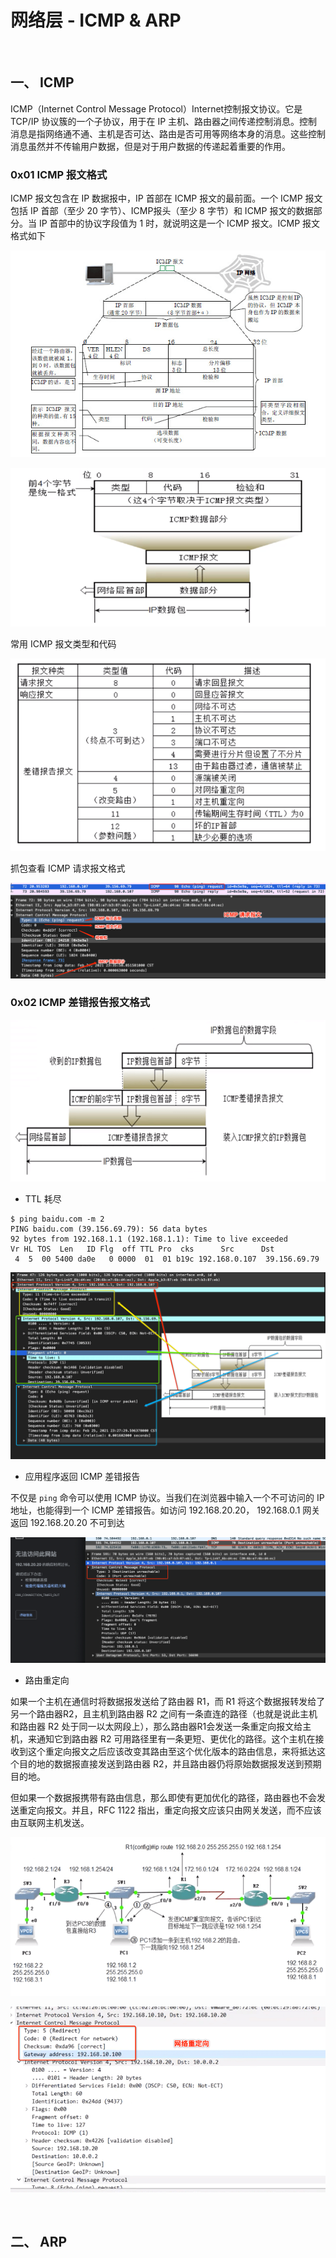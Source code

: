 
# 网络层 - ICMP & ARP

<br>

## 一、 ICMP

ICMP（Internet Control Message Protocol）Internet控制报文协议。它是 TCP/IP 协议簇的一个子协议，用于在 IP 主机、路由器之间传递控制消息。控制消息是指网络通不通、主机是否可达、路由是否可用等网络本身的消息。这些控制消息虽然并不传输用户数据，但是对于用户数据的传递起着重要的作用。

### 0x01 ICMP 报文格式

ICMP 报文包含在 IP 数据报中，IP 首部在 ICMP 报文的最前面。一个 ICMP 报文包括 IP 首部（至少 20 字节）、ICMP报头（至少 8 字节）和 ICMP 报文的数据部分。当 IP 首部中的协议字段值为 1 时，就说明这是一个 ICMP 报文。ICMP 报文格式如下

![](../Images/Network/ICMP&ARP/ICMP&ARP_images00.png)

![](../Images/Network/ICMP&ARP/ICMP&ARP_images01.png)

常用 ICMP 报文类型和代码

![](../Images/Network/ICMP&ARP/ICMP&ARP_images04.png)

抓包查看 ICMP 请求报文格式

![](../Images/Network/ICMP&ARP/ICMP&ARP_images02.png)

### 0x02 ICMP 差错报告报文格式

![](../Images/Network/ICMP&ARP/ICMP&ARP_images03.png)

- TTL 耗尽

```
$ ping baidu.com -m 2
PING baidu.com (39.156.69.79): 56 data bytes
92 bytes from 192.168.1.1 (192.168.1.1): Time to live exceeded
Vr HL TOS  Len   ID Flg  off TTL Pro  cks      Src      Dst
 4  5  00 5400 da0e   0 0000  01  01 b19c 192.168.0.107  39.156.69.79
```

![](../Images/Network/ICMP&ARP/ICMP&ARP_images05.png)


- 应用程序返回 ICMP 差错报告

不仅是 `ping` 命令可以使用 ICMP 协议。当我们在浏览器中输入一个不可访问的 IP 地址，也能得到一个 ICMP 差错报告。如访问 192.168.20.20， 192.168.0.1 网关返回 192.168.20.20 不可到达

![](../Images/Network/ICMP&ARP/ICMP&ARP_images06.png)

- 路由重定向

如果一个主机在通信时将数据报发送给了路由器 R1，而 R1 将这个数据报转发给了另一个路由器R2，且主机到路由器 R2 之间有一条直连的路径（也就是说此主机和路由器 R2 处于同一以太网段上），那么路由器R1会发送一条重定向报文给主机，来通知它到路由器 R2 可用路径里有一条更短、更优化的路径。这个主机在接收到这个重定向报文之后应该改变其路由至这个优化版本的路由信息，来将抵达这个目的地的数据报直接发送到路由器 R2，并且路由器仍将原始数据报发送到预期目的地。

但如果一个数据报携带有路由信息，那么即使有更加优化的路径，路由器也不会发送重定向报文。并且，RFC 1122 指出，重定向报文应该只由网关发送，而不应该由互联网主机发送。

![](../Images/Network/ICMP&ARP/ICMP&ARP_images07.png)

![](../Images/Network/ICMP&ARP/ICMP&ARP_images08.png)

<br>

## 二、 ARP

<br>


<br>


<br>